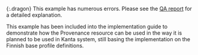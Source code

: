 {:.dragon}
This example has numerous errors. Please see the
[QA report](file:///Users/mikael/GitHub/finnish-base-profiles/output/qa.html#_Users_mikael_GitHub_finnish-base-profiles_input_examples_provenance_rekpit_containedviittaukset2)
for a detailed explanation.

This example has been included into the implementation guide to demonstrate how the Provenance
resource can be used in the way it is planned to be used in Kanta system, still basing the
implementation on the Finnish base profile definitions.
